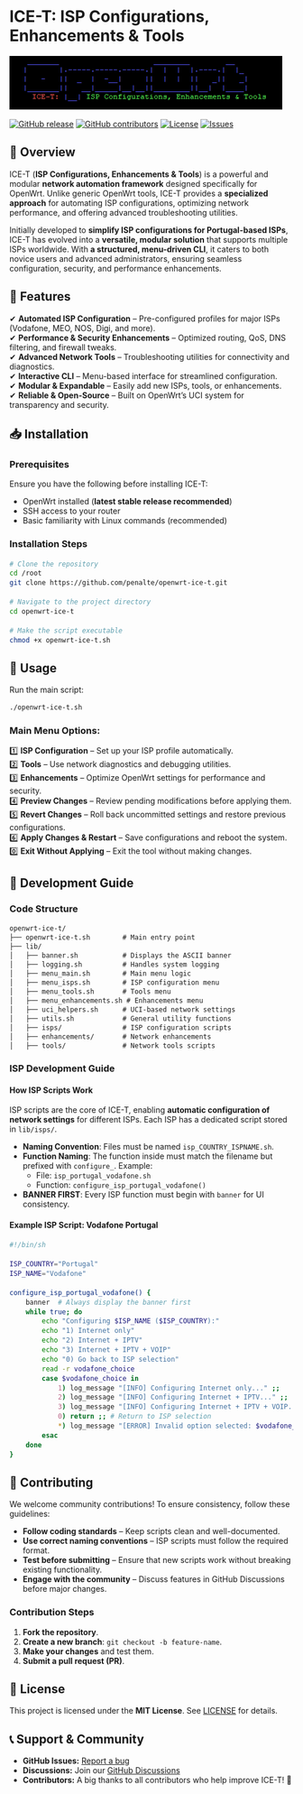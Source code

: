 # ICE-T: ISP Configurations, Enhancements & Tools

![ICE-T Logo](https://raw.githubusercontent.com/penalte/OpenWrt-ICE-T/refs/heads/main/images/logo.png?token=GHSAT0AAAAAAC5A7N5VWFTP44RMXU3NFI6GZ5KRZ6A)

[![GitHub release](https://img.shields.io/github/v/release/penalte/openwrt-ice-t)](https://github.com/penalte/openwrt-ice-t/releases) [![GitHub contributors](https://img.shields.io/github/contributors/penalte/openwrt-ice-t)](https://github.com/penalte/openwrt-ice-t/graphs/contributors) [![License](https://img.shields.io/github/license/penalte/openwrt-ice-t)](LICENSE) [![Issues](https://img.shields.io/github/issues/penalte/openwrt-ice-t)](https://github.com/penalte/openwrt-ice-t/issues)

## 🔹 Overview
ICE-T (**ISP Configurations, Enhancements & Tools**) is a powerful and modular **network automation framework** designed specifically for OpenWrt. Unlike generic OpenWrt tools, ICE-T provides a **specialized approach** for automating ISP configurations, optimizing network performance, and offering advanced troubleshooting utilities.

Initially developed to **simplify ISP configurations for Portugal-based ISPs**, ICE-T has evolved into a **versatile, modular solution** that supports multiple ISPs worldwide. With **a structured, menu-driven CLI**, it caters to both novice users and advanced administrators, ensuring seamless configuration, security, and performance enhancements.

## 🚀 Features
✔ **Automated ISP Configuration** – Pre-configured profiles for major ISPs (Vodafone, MEO, NOS, Digi, and more).  
✔ **Performance & Security Enhancements** – Optimized routing, QoS, DNS filtering, and firewall tweaks.  
✔ **Advanced Network Tools** – Troubleshooting utilities for connectivity and diagnostics.  
✔ **Interactive CLI** – Menu-based interface for streamlined configuration.  
✔ **Modular & Expandable** – Easily add new ISPs, tools, or enhancements.  
✔ **Reliable & Open-Source** – Built on OpenWrt’s UCI system for transparency and security.  

## 📥 Installation
### Prerequisites
Ensure you have the following before installing ICE-T:
- OpenWrt installed (**latest stable release recommended**)
- SSH access to your router
- Basic familiarity with Linux commands (recommended)

### Installation Steps
```sh
# Clone the repository
cd /root
git clone https://github.com/penalte/openwrt-ice-t.git

# Navigate to the project directory
cd openwrt-ice-t

# Make the script executable
chmod +x openwrt-ice-t.sh
```

## 🎯 Usage
Run the main script:
```sh
./openwrt-ice-t.sh
```
### Main Menu Options:
1️⃣ **ISP Configuration** – Set up your ISP profile automatically.  
2️⃣ **Tools** – Use network diagnostics and debugging utilities.  
3️⃣ **Enhancements** – Optimize OpenWrt settings for performance and security.  
4️⃣ **Preview Changes** – Review pending modifications before applying them.  
5️⃣ **Revert Changes** – Roll back uncommitted settings and restore previous configurations.  
6️⃣ **Apply Changes & Restart** – Save configurations and reboot the system.  
0️⃣ **Exit Without Applying** – Exit the tool without making changes.  

## 🔧 Development Guide
### Code Structure
```
openwrt-ice-t/
├── openwrt-ice-t.sh        # Main entry point
├── lib/
│   ├── banner.sh           # Displays the ASCII banner
│   ├── logging.sh          # Handles system logging
│   ├── menu_main.sh        # Main menu logic
│   ├── menu_isps.sh        # ISP configuration menu
│   ├── menu_tools.sh       # Tools menu
│   ├── menu_enhancements.sh # Enhancements menu
│   ├── uci_helpers.sh      # UCI-based network settings
│   ├── utils.sh            # General utility functions
│   ├── isps/               # ISP configuration scripts
│   ├── enhancements/       # Network enhancements
│   ├── tools/              # Network tools scripts
```

### ISP Development Guide
#### **How ISP Scripts Work**
ISP scripts are the core of ICE-T, enabling **automatic configuration of network settings** for different ISPs. Each ISP has a dedicated script stored in `lib/isps/`.

- **Naming Convention**: Files must be named `isp_COUNTRY_ISPNAME.sh`.
- **Function Naming**: The function inside must match the filename but prefixed with `configure_`. Example:
  - File: `isp_portugal_vodafone.sh`
  - Function: `configure_isp_portugal_vodafone()`
- **BANNER FIRST**: Every ISP function must begin with `banner` for UI consistency.

#### Example ISP Script: Vodafone Portugal
```sh
#!/bin/sh

ISP_COUNTRY="Portugal"
ISP_NAME="Vodafone"

configure_isp_portugal_vodafone() {
    banner  # Always display the banner first
    while true; do
        echo "Configuring $ISP_NAME ($ISP_COUNTRY):"
        echo "1) Internet only"
        echo "2) Internet + IPTV"
        echo "3) Internet + IPTV + VOIP"
        echo "0) Go back to ISP selection"
        read -r vodafone_choice
        case $vodafone_choice in
            1) log_message "[INFO] Configuring Internet only..." ;;
            2) log_message "[INFO] Configuring Internet + IPTV..." ;;
            3) log_message "[INFO] Configuring Internet + IPTV + VOIP..." ;;
            0) return ;; # Return to ISP selection
            *) log_message "[ERROR] Invalid option selected: $vodafone_choice" ;;
        esac
    done
}
```

## 🤝 Contributing
We welcome community contributions! To ensure consistency, follow these guidelines:
- **Follow coding standards** – Keep scripts clean and well-documented.
- **Use correct naming conventions** – ISP scripts must follow the required format.
- **Test before submitting** – Ensure that new scripts work without breaking existing functionality.
- **Engage with the community** – Discuss features in GitHub Discussions before major changes.

### Contribution Steps
1. **Fork the repository**.
2. **Create a new branch**: `git checkout -b feature-name`.
3. **Make your changes** and test them.
4. **Submit a pull request (PR)**.

## 📜 License
This project is licensed under the **MIT License**. See [LICENSE](LICENSE) for details.

## 📞 Support & Community
- **GitHub Issues:** [Report a bug](https://github.com/penalte/openwrt-ice-t/issues)
- **Discussions:** Join our [GitHub Discussions](https://github.com/penalte/openwrt-ice-t/discussions)
- **Contributors:** A big thanks to all contributors who help improve ICE-T! 🎉